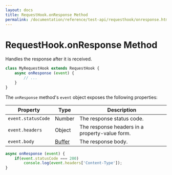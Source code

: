 ```yaml
---
layout: docs
title: RequestHook.onResponse Method
permalink: /documentation/reference/test-api/requesthook/onresponse.html
---
```

# RequestHook.onResponse Method

Handles the response after it is received.

```js
class MyRequestHook extends RequestHook {
    async onResponse (event) {
        // ...
    }
}
```

The `onResponse` method's `event` object exposes the following properties:

Property | Type | Description
-------- | ---- | --------------
`event.statusCode` | Number | The response status code.
`event.headers`    | Object | The response headers in a property-value form.
`event.body`       | [Buffer](https://nodejs.org/api/buffer.html) | The response body.

```js
async onResponse (event) {
    if(event.statusCode === 200)
        console.log(event.headers['Content-Type']);
}
```